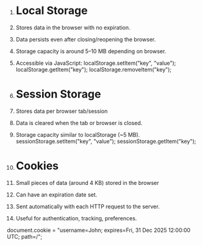 1.  # Local Storage
1. Stores data in the browser with no expiration.
2. Data persists even after closing/reopening the browser.
3. Storage capacity is around 5–10 MB depending on browser.
4. Accessible via JavaScript:
   localStorage.setItem("key", "value");
   localStorage.getItem("key");
   localStorage.removeItem("key");


2. # Session Storage
1. Stores data per browser tab/session
2. Data is cleared when the tab or browser is closed.
3. Storage capacity similar to localStorage (~5 MB).
   sessionStorage.setItem("key", "value");
   sessionStorage.getItem("key");


3. # Cookies
1. Small pieces of data (around 4 KB) stored in the browser
2. Can have an expiration date set.
3. Sent automatically with each HTTP request to the server.
4. Useful for authentication, tracking, preferences.

document.cookie = "username=John; expires=Fri, 31 Dec 2025 12:00:00 UTC; path=/";

